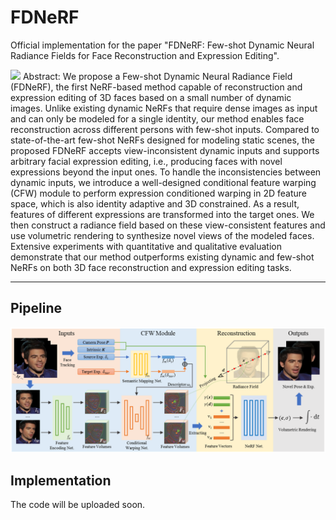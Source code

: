 # FDNeRF
Official implementation for the paper "FDNeRF: Few-shot Dynamic Neural Radiance Fields for Face Reconstruction and Expression Editing".

<img src='https://github.com/FDNeRF/FDNeRF.github.io/blob/main/static/images/teaser.png'>
Abstract: We propose a Few-shot Dynamic Neural Radiance Field (FDNeRF), the first NeRF-based method capable of reconstruction and expression editing of 3D faces based on a small number of dynamic images. Unlike existing dynamic NeRFs that require dense images as input and can only be modeled for a single identity, our method enables face reconstruction across different persons with few-shot inputs. Compared to state-of-the-art few-shot NeRFs designed for modeling static scenes, the proposed FDNeRF accepts view-inconsistent dynamic inputs and supports arbitrary facial expression editing, i.e., producing faces with novel expressions beyond the input ones. To handle the inconsistencies between dynamic inputs, we introduce a well-designed conditional feature warping (CFW) module to perform expression conditioned warping in 2D feature space, which is also identity adaptive and 3D constrained. As a result, features of different expressions are transformed into the target ones. We then construct a radiance field based on these view-consistent features and use volumetric rendering to synthesize novel views of the modeled faces. Extensive experiments with quantitative and qualitative evaluation demonstrate that our method outperforms existing dynamic and few-shot NeRFs on both 3D face reconstruction and expression editing tasks.


---

## Pipeline
<img src='https://github.com/FDNeRF/FDNeRF.github.io/blob/main/static/images/pipeline_v4.png'>


## Implementation
The code will be uploaded soon.
